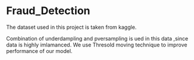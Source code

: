 # Fraud_Detection
The dataset used in this project is taken from kaggle.

 Combination of underdampling and pversampling is ued in this data ,since data is highly imlamanced.
 We use Thresold moving technique to improve performance of our model.
